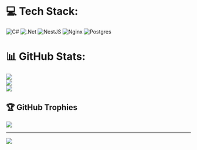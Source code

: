 
# 💻 Tech Stack:
![C#](https://img.shields.io/badge/c%23-%23239120.svg?style=for-the-badge&logo=csharp&logoColor=white) ![.Net](https://img.shields.io/badge/.NET-5C2D91?style=for-the-badge&logo=.net&logoColor=white) ![NestJS](https://img.shields.io/badge/nest.js-6DA55F?style=for-the-badge&logo=nest.js&logoColor=white) ![Nginx](https://img.shields.io/badge/nginx-%23009639.svg?style=for-the-badge&logo=nginx&logoColor=white) ![Postgres](https://img.shields.io/badge/postgres-%23316192.svg?style=for-the-badge&logo=postgresql&logoColor=white)
# 📊 GitHub Stats:
![](https://github-readme-stats.vercel.app/api?username=Hrpl&theme=dark&hide_border=false&include_all_commits=true&count_private=true)<br/>
![](https://github-readme-streak-stats.herokuapp.com/?user=Hrpl&theme=dark&hide_border=false)<br/>
![](https://github-readme-stats.vercel.app/api/top-langs/?username=Hrpl&theme=dark&hide_border=false&include_all_commits=true&count_private=true&layout=compact)
 
## 🏆 GitHub Trophies
![](https://github-profile-trophy.vercel.app/?username=Hrpl&theme=radical&no-frame=true&no-bg=true&margin-w=4)

---
[![](https://visitcount.itsvg.in/api?id=Hrpl&icon=0&color=0)](https://visitcount.itsvg.in)

<!-- Proudly created with GPRM ( https://gprm.itsvg.in ) -->
